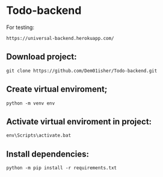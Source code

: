 # Todo-backend
For testing:
```
https://universal-backend.herokuapp.com/
```

## Download project:
```
git clone https://github.com/Dem01isher/Todo-backend.git
```
## Create virtual enviroment;
```
python -m venv env
```
## Activate virtual enviroment in project:
```
env\Scripts\activate.bat
```
## Install dependencies:
```
python -m pip install -r requirements.txt
```
